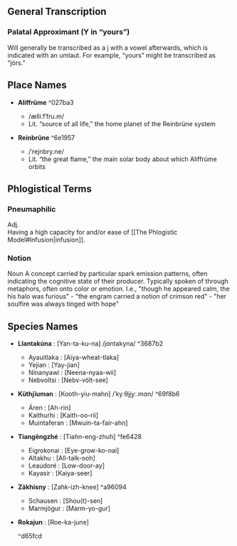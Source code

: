 ## General Transcription

### Palatal Approximant (Y in “yours”)

Will generally be transcribed as a j with a vowel afterwards, which is indicated with an umlaut. For example, “yours” might be transcribed as “jörs.”
## Place Names
* **Aliffrüme**   ^027ba3
  * /ælliːfˈfru.m/  
  * Lit. “source of all life,” the home planet of the Reinbrüne system

* **Reinbrüne**   ^6e1957
  * /ˈrejnbry.ne/  
  * Lit. “the great flame,” the main solar body about which Aliffrüme orbits
## Phlogistical Terms
### Pneumaphilic
Adj.  
Having a high capacity for and/or ease of [[The Phlogistic Model#Infusion|infusion]].
### Notion
Noun
A concept carried by particular spark emission patterns, often indicating the cognitive state of their producer. Typically spoken of through metaphors, often onto color or emotion.
I.e., "though he appeared calm, the his halo was furious" - "the engram carried a notion of crimson red" - "her soulfire was always tinged with hope"
## Species Names

* **Llantakúna** : \[Yan-ta-ku-na\] /jɑntakyna/ ^3687b2
	* Ayauitlaka : \[Aiya-wheat-tlaka\]  
	* Yejian : \[Yay-jian\]  
	* Ninanyawi : \[Neena-nyaa-wii\]  
	* Nebvoltsi : \[Nebv-völt-see\]
* **Küthjïuman** : \[Kooth-yiu-mahn\] /ˈkyːθji͜yː.mɑn/   ^69f8b6
	* Áren : \[Ah-rin\]
	* Kaithurhi : \[Kaith-oo-rii\]
	* Muintaferan : \[Mwuin-ta-fair-ahn\]
* **Tiangêngzhé** : \[Tiahn-eng-zhuh\]   ^fe6428
	* Eigrokonai : \[Eye-grow-ko-nai\]
	* Altakhu : \[All-talk-ooh\]
	* Leaudoré : \[Low-door-ay\]
	* Kayasir : \[Kaiya-seer\]  
* **Zäkhisny** : \[Zahk-izh-knee\] ^a96094
	* Schausen : \[Shou(t)-sen\]
	* Marmjögur : \[Marm-yo-gur\]
* **Rokajun** : \[Roe-ka-june\]

   ^d65fcd